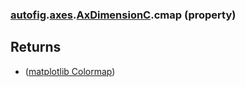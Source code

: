 ### [autofig](autofig.md).[axes](autofig.axes.md).[AxDimensionC](autofig.axes.AxDimensionC.md).cmap (property)




Returns
------------
* ([matplotlib Colormap](https://matplotlib.org/api/_as_gen/matplotlib.colors.Colormap.html#matplotlib.colors.Colormap))

